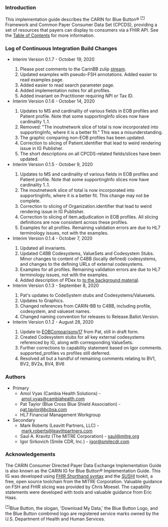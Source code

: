<!-- <table style="border-color: red;" border="4">
<tbody>
<tr>
<td style="text-align: center;"><strong>DISCLAIMER</strong></td>
</tr>
<tr>
<td>This build has <strong>NOT</strong> been approved by HL7 and should NOT be widely distributed. It's a draft build the CARIN for Blue Button technology team is using to update BEFORE the changes have been approved by HL7 and made to the CI build. It's meant to be a directional resource only for payers who are currently implementing.</td>
</tr>
</tbody>
</table>
<h3>&nbsp;</h3> -->
<h3>Introduction</h3>
<p>This implementation guide describes the CARIN for Blue Button&reg; <sup>[<a href="#ftn.id1" name="id1">*</a>]</sup> Framework and Common Payer Consumer Data Set (CPCDS), providing a set of resources that payers can display to consumers via a FHIR API. See the <a href="toc.html">Table of Contents</a> for more information.</p>
<h3>Log of Continuous Integration Build Changes</h3>
<ul>
<li>Interim Version 0.1.7 - October 19, 2020</li>
<ol>
<li>Please post comments to the CarinBB zulip <a href="https://chat.fhir.org/#narrow/stream/204607-CARIN-IG.20for.20Blue.20Button.C2.AE"> stream</a>.</li>
<li>Updated examples with pseudo-FSH annotations. Added easier to read examples page.</li>
<li>Added easier to read search parameter page.</li>
<li>Added implementation notes for all profiles.</li>
<li>Added invariant on Practitioner requiring NPI or Tax ID.</li>
</ol>
<li>Interim Version 0.1.6 - October 14, 2020</li>
<ol>
<li>Updates to MS and cardinality of various fields in EOB profiles and Patient profile. Note that some supportingInfo slices now have cardinality 1..1.</li>
<li>Removed: "The inoutnetwork slice of total is now incorporated into supportingInfo, where it is a better fit." This was a misunderstanding.</li>
<li>The graphic comparing non-EOB profiles has been updated.</li>
<li>Correction to slicing of Patient.identifier that lead to weird rendering issue in IG Publisher.</li>
<li>The short descriptions on all CPCDS-related fields/slices have been updated.</li>
</ol>
<li>Interim Version 0.1.5 - October 9, 2020</li>
<ol>
<li>Updates to MS and cardinality of various fields in EOB profiles and Patient profile. Note that some supportingInfo slices now have cardinality 1..1.</li>
<li>The inoutnetwork slice of total is now incorporated into supportingInfo, where it is a better fit. This change may not be complete.</li>
<li>Correction to slicing of Organization.identifier that lead to weird rendering issue in IG Publisher.</li>
<li>Correction to slicing of item.adjudication in EOB profiles. All slicing definitions are now consistent across these profiles.</li>
<li>Examples for all profiles. Remaining validation errors are due to HL7 terminology issues, not with the examples.</li>
</ol>
<li>Interim Version 0.1.4 - October 7, 2020</li>
<ol>
<li>Updated all invariants.</li>
<li>Updated C4BB Codesystems, ValueSets and Codesystem Stubs. Minor changes to content of C4BB (locally defined) codesystems, and changes to the defining URLs of external codesystems.</li>
<li>Examples for all profiles. Remaining validation errors are due to HL7 terminology issues, not with the examples.</li>
<li>Added description of PDex to <a href="Background.html#relation-to-other-IGs">to the background material</a>.</li>
</ol>
<li>Interim Version 0.1.3 - September 8, 2020</li>
<ol>
<li>Pat's updates to CodeSystem stubs and Codesystems/Valuesets.</li>
<li>Updates to Graphics.</li>
<li>Changed references from CARIN-BB to C4BB, including profile, codesystem, and valueset names.</li>
<li>Changed naming convention for releases to Release.Ballot.Version.</li>
</ol>
<li>Interim Version 0.1.2 - August 28, 2020</li>
<ol>
<li>Update to <a href="CARINBBResourcesv17.png">EOBComparisonv17</a> from Pat, still in draft form.</li>
<li>Created Codesystem stubs for all key external codesystems referenced by IG, along with corresponding ValueSets.</li>
<li>Further corrections to capability statement based on Igor comments. supported_profiles vs profiles still deferred.</li>
<li>Resolved all but a handful of remaining comments relating to BV1, BV2, BV2a, BV4, BV6</li>
</ol>
</ul>
<h3>Authors</h3>
<ul>
<li>Primary
<ul>
<li>Amol Vyas (Cambia Health Solutions) -&nbsp;<a href="mailto:amol.vyas@cambiahealth.com">amol.vyas@cambiahealth.com</a></li>
<li>Pat Taylor (Blue Cross Blue Shield Association) - p<a href="mailto:at.taylor@bcbsa.com">at.taylor@bcbsa.com</a></li>
<li>HL7 Financial Management Workgroup</li>
</ul>
</li>
<li>Secondary
<ul>
<li>Mark Roberts (Leavitt Partners, LLC) -&nbsp;<a href="mailto:mark.roberts@leavittpartners.com">mark.roberts@leavittpartners.com</a></li>
<li>Saul A. Kravitz (The MITRE Corporation) -&nbsp;<a href="mailto:saul@mitre.org">saul@mitre.org</a></li>
<li>Igor Sirkovich (Smile CDR, Inc.) -&nbsp;<a href="mailto:igor@smilecdr.com">igor@smilecdr.com</a></li>
</ul>
</li>
</ul>
<h3>Acknowledgements</h3>
<p>The CARIN Consumer Directed Payer Data Exchange Implementation Guide is also known as the CARIN IG for Blue Button&reg; Implementation Guide. This IG was developed using <a href="https://build.fhir.org/ig/HL7/fhir-shorthand/">FHIR Shorthand syntax</a> and the <a href="https://github.com/FHIR/sushi">SUSHI</a> tookit, a free, open source toolchain from the MITRE Corporation. Valuable guidance on FSH and FHIR slicing was provided by Chris Moesel. The capability statements were developed with tools and valuable guidance from Eric Haas.</p>
<div class="footnote"><sup>[<a href="#id1" name="ftn.id1">*</a>]</sup>Blue Button, the slogan, 'Download My Data,' the Blue Button Logo, and the Blue Button combined logo are registered service marks owned by the U.S. Department of Health and Human Services.</div>
